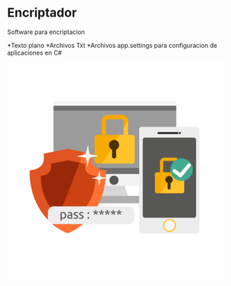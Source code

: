 # Encriptador

Software para encriptacion

*Texto plano
*Archivos Txt
*Archivos app.settings para configuracion de aplicaciones en C#

![Encriptador Logo](\Encriptador\resources\encriptacion.png)
